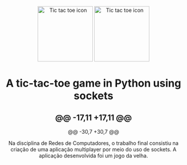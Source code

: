 <br>
<div align="center">
  <p>
    <img alt="Tic tac toe icon" src="./assets/icons/icon.ico" height="150" />
    <img alt="Tic tac toe icon" src="https://github.com/abacaxiguy/tictactoe/blob/main/assets/icons/icon.ico" height="150" />
  </p>

# A tic-tac-toe game in Python using sockets 
@@ -17,11 +17,11 @@
<br>
---
@@ -30,7 +30,7 @@

Na disciplina de Redes de Computadores, o trabalho final consistiu na criação de uma aplicação multiplayer por meio do uso de sockets. A aplicação desenvolvida foi um jogo da velha.